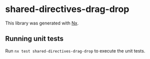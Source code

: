 # shared-directives-drag-drop

This library was generated with [Nx](https://nx.dev).

## Running unit tests

Run `nx test shared-directives-drag-drop` to execute the unit tests.
